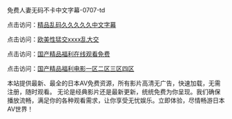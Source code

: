 
免费人妻无码不卡中文字幕-0707-td


点击访问：<a href="https://gda-c7m.pages.dev/">精品乱码久久久久久中文字幕</a>

点击访问：<a href="https://cfad.pages.dev/">欧美性猛交xxxx乱大交</a>

点击访问：<a href="https://bered.pages.dev/">国产精品福利在线观看免费</a>

点击访问：<a href="https://vassv.pages.dev/">国产精品福利电影一区二区三区四区</a>


本站提供最新、最全的日本AV免费资源，所有影片高清无广告，快速加载，无需注册，随时观看。
无论是经典影片还是最新更新，统统免费为你呈现。我们确保播放流畅，满足你的各种观看需求，让你享受无忧娱乐。立即体验，尽情畅游日本AV世界！

<span style="display:none;">[Canonical link](）</span>
